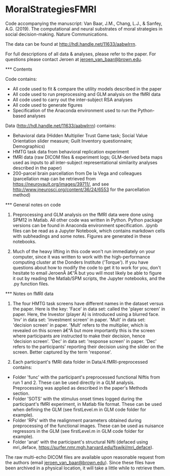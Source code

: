 # MoralStrategiesFMRI
Code accompanying the manuscript: Van Baar, J.M., Chang, L.J., & Sanfey, A.G. (2019). The computational and neural substrates of moral strategies in social decision-making. Nature Communications.

The data can be found at http://hdl.handle.net/11633/aabwlrrn.

For full descriptions of all data & analyses, please refer to the paper. For questions please contact Jeroen at jeroen_van_baar@brown.edu.


*** Contents

Code contains:
- All code used to fit & compare the utility models described in the paper
- All code used to run preprocessing and GLM analysis on the fMRI data
- All code used to carry out the inter-subject RSA analyses
- All code used to generate figures
- Specification of the Anaconda environment used to run the Python-based analyses

Data (http://hdl.handle.net/11633/aabwlrrn) contains:
- Behavioral data (Hidden Multiplier Trust Game task; Social Value Orientation slider measure; Guilt Inventory questionnaire; Demographics)
- HMTG task data from behavioral replication experiment
- fMRI data (raw DICOM files & experiment logs; GLM-derived beta maps used as inputs to all inter-subject representational similarity analyses described in the paper)
- 200-parcel brain parcellation from De la Vega and colleagues (parcellation map can be retrieved from https://neurovault.org/images/39711/, and see http://www.jneurosci.org/content/36/24/6553 for the parcellation method)


*** General notes on code

1. Preprocessing and GLM analysis on the fMRI data were done using SPM12 in Matlab. All other code was written in Python. Python package versions can be found in Anaconda environment specification. .ipynb files can be read as a Jupyter Notebook, which contains markdown cells with subheadings and some notes. Figures are generated in these notebooks.

2. Much of the heavy lifting in this code won't run immediately on your computer, since it was written to work with the high-performance computing cluster at the Donders Institute ('Torque'). If you have questions about how to modify the code to get it to work for you, don't hesitate to email JeroenÂ â€“Â but you will most likely be able to figure it out by reading the Matlab/SPM scripts, the Jupyter notebooks, and the .py function files.


*** Notes on fMRI data

1. The four HMTG task screens have different names in the dataset versus the paper. Here is the key:
'Face' in data set: called the 'player screen' in paper. Here, the Investor (player A) is introduced using a blurred face.
'Inv' in data set: 'investment screen' in paper.
'Mult' in data set: 'decision screen' in paper. 'Mult' refers to the multiplier, which is revealed on this screen â€“Â but more importantly this is the screen where participants are instructed to make their decision, hence 'decision screen'.
'Dec' in data set: 'response screen' in paper. 'Dec' refers to the participants' reporting their decision using the slider on the screen. Better captured by the term 'response'.

2. Each participant's fMRI data folder in Data/4.fMRI-preprocessed contains:
* Folder 'func' with the participant's preprocessed functional Niftis from run 1 and 2. These can be used directly in a GLM analysis. Preprocessing was applied as described in the paper's Methods section.
* Folder 'SOTS' with the stimulus onset times logged during the participant's fMRI experiment, in Matlab file format. These can be used when defining the GLM (see firstLevel.m in GLM code folder for example).
* Folder 'RPs' with the realignment parameters obtained during preprocessing of the functional images. These can be used as nuisance regressors in the GLM (see firstLevel.m in GLM code folder for example).
* Folder 'anat' with the participant's structural Nifti (defaced using mri_deface, https://surfer.nmr.mgh.harvard.edu/fswiki/mri_deface).

The raw multi-echo DICOM files are available upon reasonable request from the authors (email jeroen_van_baar@brown.edu). Since these files have been archived in a physical location, it will take a little while to retrieve them.
